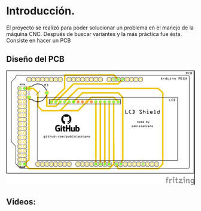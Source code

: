 
# Introducción.

El proyecto se realizó para poder solucionar un problema en el manejo de la máquina CNC. Después de buscar variantes y la más práctica fue ésta. Consiste en hacer un PCB 

## Diseño del PCB

![alt text](https://github.com/pablolezcano/Panel-de-control-GRBL-0.8c-SD-Teclado/blob/master/imagenes/shield-lcd-ps2-microsd-pcb.jpg)

## Videos:





